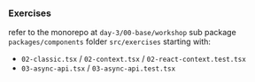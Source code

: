### Exercises

refer to the monorepo at `day-3/00-base/workshop` sub package `packages/components` folder `src/exercises` starting with:

- `02-classic.tsx` / `02-context.tsx` / `02-react-context.test.tsx`
- `03-async-api.tsx` / `03-async-api.test.tsx`

